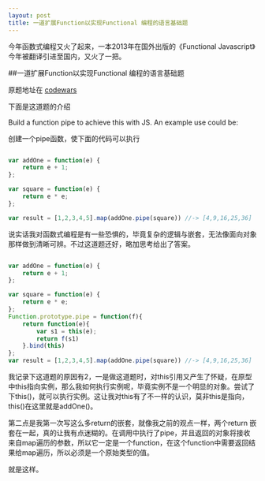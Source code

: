 ```yaml
---
layout: post
title: 一道扩展Function以实现Functional 编程的语言基础题
---
```

今年函数式编程又火了起来，一本2013年在国外出版的《Functional Javascript》今年被翻译引进至国内，又火了一把。
<!-- more -->

##一道扩展Function以实现Functional 编程的语言基础题

原题地址在 [codewars](http://www.codewars.com/kata/527176c487961e5900000106/train/javascript)


下面是这道题的介绍

Build a function pipe to achieve this with JS. An example use could be:

创建一个pipe函数，使下面的代码可以执行

```js

var addOne = function(e) {
    return e + 1;
};

var square = function(e) {
    return e * e;
};

var result = [1,2,3,4,5].map(addOne.pipe(square)) //-> [4,9,16,25,36]

```
说实话我对函数式编程是有一些恐惧的，毕竟复杂的逻辑与嵌套，无法像面向对象那样做到清晰可辨。不过这道题还好，略加思考给出了答案。

```js

var addOne = function(e) {
    return e + 1;
};

var square = function(e) {
    return e * e;
};
Function.prototype.pipe = function(f){
    return function(e){
        var s1 = this(e);
        return f(s1)
    }.bind(this)
};
var result = [1,2,3,4,5].map(addOne.pipe(square)) //-> [4,9,16,25,36]

```
我记录下这道题的原因有2，一是做这道题时，对this引用又产生了怀疑，在原型中this指向实例，那么我如何执行实例呢，毕竟实例不是一个明显的对象。尝试了下this()，就可以执行实例。这让我对this有了不一样的认识，莫非this是指向，this()在这里就是addOne()。  

第二点是我第一次写这么多return的嵌套，就像我之前的观点一样，两个return 嵌套在一起，真的让我有点迷糊的。在调用中执行了pipe，并且返回的对象将接收来自map遍历的参数，所以它一定是一个function，在这个function中需要返回结果给map遍历，所以必须是一个原始类型的值。

就是这样。